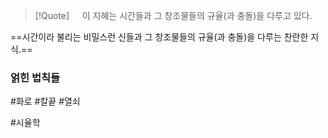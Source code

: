 
> [!Quote] ㅤ
> 이 지혜는 시간들과 그 창조물들의 규율(과 충돌)을 다루고 있다.

==시간이라 불리는 비밀스런 신들과 그 창조물들의 규율(과 충돌)을 다루는 찬란한 지식.==


### 얽힌 법칙들

#화로 #칼끝 #열쇠 


#시율학 
